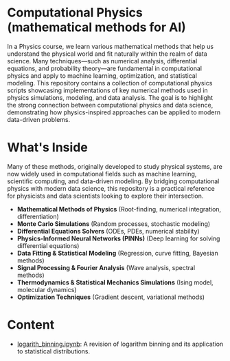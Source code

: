 # Computational Physics (mathematical methods for AI)

In a Physics course, we learn various mathematical methods that help us understand the physical world and fit naturally within the realm of data science. Many techniques—such as numerical analysis, differential equations, and probability theory—are fundamental in computational physics and apply to machine learning, optimization, and statistical modeling.  This repository contains a collection of computational physics scripts showcasing implementations of key numerical methods used in physics simulations, modeling, and data analysis. The goal is to highlight the strong connection between computational physics and data science, demonstrating how physics-inspired approaches can be applied to modern data-driven problems.  

# What's Inside  
Many of these methods, originally developed to study physical systems, are now widely used in computational fields such as machine learning, scientific computing, and data-driven modeling. By bridging computational physics with modern data science, this repository is a practical reference for physicists and data scientists looking to explore their intersection. 

- **Mathematical Methods of Physics** (Root-finding, numerical integration, differentiation)  
- **Monte Carlo Simulations** (Random processes, stochastic modeling)  
- **Differential Equations Solvers** (ODEs, PDEs, numerical stability)  
- **Physics-Informed Neural Networks (PINNs)** (Deep learning for solving differential equations)  
- **Data Fitting & Statistical Modeling** (Regression, curve fitting, Bayesian methods)  
- **Signal Processing & Fourier Analysis** (Wave analysis, spectral methods)  
- **Thermodynamics & Statistical Mechanics Simulations** (Ising model, molecular dynamics)  
- **Optimization Techniques** (Gradient descent, variational methods)

# Content

* [logarith_binning.ipynb](https://github.com/ozsantospereira/computational_physics/blob/main/logarith_binning.ipynb): A revision of logarithm binning and its application to statistical distributions.

 
